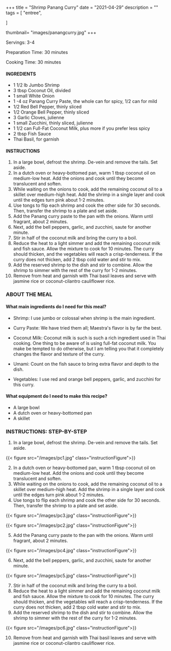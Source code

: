 +++
title = "Shrimp Panang Curry"
date = "2021-04-29"
description = ""
tags = [
    "entree",
    
]

thumbnail= "images/panangcurry.jpg"
+++

Servings: 3-4  <!--more-->

Preparation Time: 30 minutes 

Cooking Time: 30 minutes 


#### INGREDIENTS 

* 1 1/2 lb Jumbo Shrimp 
* 3 tbsp Coconut Oil, divided 
* 1 small White Onion 
* 1 -4 oz Panang Curry Paste, the whole can for spicy, 1/2 can for mild
* 1/2 Red Bell Pepper, thinly sliced
* 1/2 Orange Bell Pepper, thinly sliced
* 3 Garlic Cloves, julienne 
* 1 small Zucchini, thinly sliced, julienne 
* 1 1/2 can Full-Fat Coconut Milk, plus more if you prefer less spicy
* 2 tbsp Fish Sauce
* Thai Basil, for garnish

#### INSTRUCTIONS

1. In a large bowl, defrost the shrimp. De-vein and remove the tails. Set aside. 
2. In a dutch oven or heavy-bottomed pan, warm 1 tbsp coconut oil on medium-low heat. Add the onions and cook until they become translucent and soften. 
3. While waiting on the onions to cook, add the remaining coconut oil to a skillet over medium-high heat. Add the shrimp in a single layer and cook until the edges turn pink about 1-2 minutes.
4. Use tongs to flip each shrimp and cook the other side for 30 seconds. Then, transfer the shrimp to a plate and set aside. 
5. Add the Panang curry paste to the pan with the onions. Warm until fragrant, about 2 minutes.
6. Next, add the bell peppers, garlic, and zucchini, saute for another minute.
7. Stir in half of the coconut milk and bring the curry to a boil.
8. Reduce the heat to a light simmer and add the remaining coconut milk and fish sauce. Allow the mixture to cook for 10 minutes. The curry should thicken, and the vegetables will reach a crisp-tenderness. If the curry does not thicken, add 2 tbsp cold water and stir to mix.
9. Add the reserved shrimp to the dish and stir to combine. Allow the shrimp to simmer with the rest of the curry for 1-2 minutes. 
10. Remove from heat and garnish with Thai basil leaves and serve with jasmine rice or coconut-cilantro cauliflower rice.

### ABOUT THE MEAL 

#### What main ingredients do I need for this meal?

* Shrimp: I use jumbo or colossal when shrimp is the main ingredient. 

* Curry Paste: We have tried them all; Maestra's flavor is by far the best. 

* Coconut Milk: Coconut milk is such is such a rich ingredient used in Thai cooking. One thing to be aware of is using full-fat coconut milk. You make be tempted to do otherwise, but I am telling you that it completely changes the flavor and texture of the curry. 

* Umami: Count on the fish sauce to bring extra flavor and depth to the dish. 

* Vegetables: I use red and orange bell peppers, garlic, and zucchini for this curry. 

#### What equipment do I need to make this recipe?

* A large bowl
* A dutch oven or heavy-bottomed pan 
* A skillet 

### INSTRUCTIONS: STEP-BY-STEP 

1. In a large bowl, defrost the shrimp. De-vein and remove the tails. Set aside. 

{{< figure src="/images/pc1.jpg" class="instructionFigure">}}

2. In a dutch oven or heavy-bottomed pan, warm 1 tbsp coconut oil on medium-low heat. Add the onions and cook until they become translucent and soften. 
3. While waiting on the onions to cook, add the remaining coconut oil to a skillet over medium-high heat. Add the shrimp in a single layer and cook until the edges turn pink about 1-2 minutes.
4. Use tongs to flip each shrimp and cook the other side for 30 seconds. Then, transfer the shrimp to a plate and set aside. 

{{< figure src="/images/pc3.jpg" class="instructionFigure">}}

{{< figure src="/images/pc2.jpg" class="instructionFigure">}}

5. Add the Panang curry paste to the pan with the onions. Warm until fragrant, about 2 minutes.

{{< figure src="/images/pc4.jpg" class="instructionFigure">}}

6. Next, add the bell peppers, garlic, and zucchini, saute for another minute.

{{< figure src="/images/pc5.jpg" class="instructionFigure">}}

7. Stir in half of the coconut milk and bring the curry to a boil.
8. Reduce the heat to a light simmer and add the remaining coconut milk and fish sauce. Allow the mixture to cook for 10 minutes. The curry should thicken, and the vegetables will reach a crisp-tenderness. If the curry does not thicken, add 2 tbsp cold water and stir to mix.
9. Add the reserved shrimp to the dish and stir to combine. Allow the shrimp to simmer with the rest of the curry for 1-2 minutes. 

{{< figure src="/images/pc6.jpg" class="instructionFigure">}}

10.  Remove from heat and garnish with Thai basil leaves and serve with jasmine rice or coconut-cilantro cauliflower rice.
